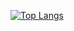 [![Top Langs](https://github-readme-stats.vercel.app/api/top-langs/?username=chengh42&hide=Jupyter%20Notebook,html&layout=compact)](https://github.com/chengh42/github-readme-stats)
